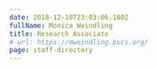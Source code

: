 ```yaml
---
date: 2018-12-18T23:03:06.180Z
fullName: Monica Weindling
title: Research Associate
# url: https://mweindling.bscs.org/
page: staff-directory
---
```

